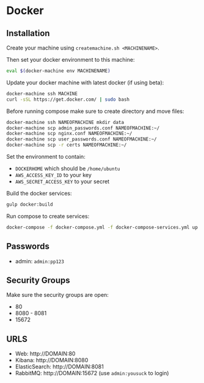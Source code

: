 # Docker

## Installation

Create your machine using `createmachine.sh <MACHINENAME>`.

Then set your docker environment to this machine:

```bash
eval $(docker-machine env MACHINENAME)
```

Update your docker machine with latest docker (if using beta):

```bash
docker-machine ssh MACHINE
curl -sSL https://get.docker.com/ | sudo bash
```

Before running compose make sure to create directory and move files:

```bash
docker-machine ssh NAMEOFMACHINE mkdir data
docker-machine scp admin_passwords.conf NAMEOFMACHINE:~/
docker-machine scp nginx.conf NAMEOFMACHINE:~/
docker-machine scp user_passwords.conf NAMEOFMACHINE:~/
docker-machine scp -r certs NAMEOFMACHINE:~/
```

Set the environment to contain:

- `DOCKERHOME` which should be `/home/ubuntu`
- `AWS_ACCESS_KEY_ID` to your key
- `AWS_SECRET_ACCESS_KEY` to your secret

Build the docker services:

```bash
gulp docker:build
```

Run compose to create services:

```bash
docker-compose -f docker-compose.yml -f docker-compose-services.yml up
```


## Passwords

- admin: `admin:pp123`

## Security Groups

Make sure the security groups are open:

- 80
- 8080 - 8081
- 15672

## URLS

- Web: http://DOMAIN:80
- Kibana: http://DOMAIN:8080
- ElasticSearch: http://DOMAIN:8081
- RabbitMQ: http://DOMAIN:15672 (use `admin:yousuck` to login)
